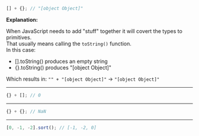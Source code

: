 ```javascript
[] + {}; // "[object Object]"
```

**Explanation:**

When JavaScript needs to add "stuff" together it will covert the types to primitives.  
That usually means calling the `toString()` function.  
In this case:

  - [].toString() produces an empty string
  - {}.toString() produces "[object Object]"

Which results in: `"" + "[object Object]"` -> `"[object Object]"`

---

```javascript
{} + []; // 0
```
---

```javascript
{} + {}; // NaN
```
---

```javascript
[0, -1, -2].sort(); // [-1, -2, 0]
```